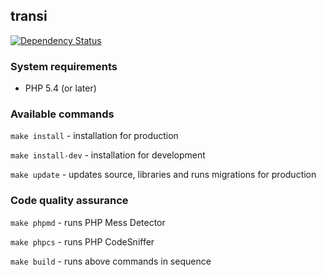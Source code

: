 ## transi

[![Dependency Status](https://www.versioneye.com/user/projects/53ee6f0f13bb06f7cc000330/badge.svg?style=flat)](https://www.versioneye.com/user/projects/53ee6f0f13bb06f7cc000330)

### System requirements

* PHP 5.4 (or later)

### Available commands

`make install` - installation for production

`make install-dev` - installation for development

`make update` - updates source, libraries and runs migrations for production

### Code quality assurance

`make phpmd` - runs PHP Mess Detector

`make phpcs` - runs PHP CodeSniffer

`make build` - runs above commands in sequence
